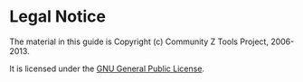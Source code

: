 # Legal Notice

The material in this guide is Copyright (c) Community Z Tools Project, 2006-2013.

It is licensed under the [GNU General Public License][gpl].

[gpl]: gpl-3.0.txt
